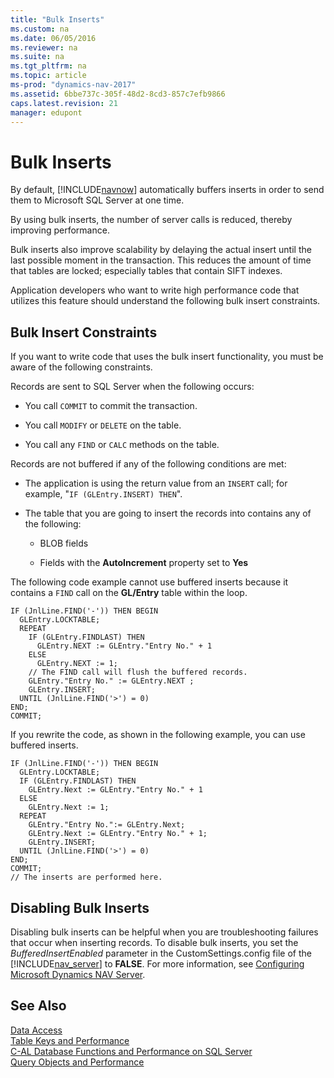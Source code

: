 ```yaml
---
title: "Bulk Inserts"
ms.custom: na
ms.date: 06/05/2016
ms.reviewer: na
ms.suite: na
ms.tgt_pltfrm: na
ms.topic: article
ms-prod: "dynamics-nav-2017"
ms.assetid: 6bbe737c-305f-48d2-8cd3-857c7efb9866
caps.latest.revision: 21
manager: edupont
---
```

# Bulk Inserts
By default, [!INCLUDE[navnow](includes/navnow_md.md)] automatically buffers inserts in order to send them to Microsoft SQL Server at one time.  
  
 By using bulk inserts, the number of server calls is reduced, thereby improving performance.  
  
 Bulk inserts also improve scalability by delaying the actual insert until the last possible moment in the transaction. This reduces the amount of time that tables are locked; especially tables that contain SIFT indexes.  
  
 Application developers who want to write high performance code that utilizes this feature should understand the following bulk insert constraints.  
  
## Bulk Insert Constraints  
 If you want to write code that uses the bulk insert functionality, you must be aware of the following constraints.  
  
 Records are sent to SQL Server when the following occurs:  
  
-   You call `COMMIT` to commit the transaction.  
  
-   You call `MODIFY` or `DELETE` on the table.  
  
-   You call any `FIND` or `CALC` methods on the table.  
  
 Records are not buffered if any of the following conditions are met:  
  
-   The application is using the return value from an `INSERT` call; for example, "`IF (GLEntry.INSERT) THEN`".  
  
-   The table that you are going to insert the records into contains any of the following:  
  
    -   BLOB fields  
  
    -   Fields with the **AutoIncrement** property set to **Yes**  
  
 The following code example cannot use buffered inserts because it contains a `FIND` call on the **GL\/Entry** table within the loop.  
  
```  
IF (JnlLine.FIND('-')) THEN BEGIN  
  GLEntry.LOCKTABLE;  
  REPEAT  
    IF (GLEntry.FINDLAST) THEN  
      GLEntry.NEXT := GLEntry."Entry No." + 1  
    ELSE  
      GLEntry.NEXT := 1;  
    // The FIND call will flush the buffered records.  
    GLEntry."Entry No." := GLEntry.NEXT ;  
    GLEntry.INSERT;  
  UNTIL (JnlLine.FIND('>') = 0)  
END;  
COMMIT;  
```  
  
 If you rewrite the code, as shown in the following example, you can use buffered inserts.  
  
```  
IF (JnlLine.FIND('-')) THEN BEGIN  
  GLEntry.LOCKTABLE;  
  IF (GLEntry.FINDLAST) THEN  
    GLEntry.Next := GLEntry."Entry No." + 1  
  ELSE  
    GLEntry.Next := 1;  
  REPEAT  
    GLEntry."Entry No.":= GLEntry.Next;  
    GLEntry.Next := GLEntry."Entry No." + 1;  
    GLEntry.INSERT;  
  UNTIL (JnlLine.FIND('>') = 0)  
END;  
COMMIT;  
// The inserts are performed here.  
```  
  
## Disabling Bulk Inserts  
 Disabling bulk inserts can be helpful when you are troubleshooting failures that occur when inserting records. To disable bulk inserts, you set the *BufferedInsertEnabled* parameter in the CustomSettings.config file of the [!INCLUDE[nav_server](includes/nav_server_md.md)] to **FALSE**. For more information, see [Configuring Microsoft Dynamics NAV Server](Configuring-Microsoft-Dynamics-NAV-Server.md).  
  
## See Also  
 [Data Access](Data-Access.md)   
 [Table Keys and Performance](Table-Keys-and-Performance.md)   
 [C\-AL Database Functions and Performance on SQL Server](C-AL-Database-Functions-and-Performance-on-SQL-Server.md)   
 [Query Objects and Performance](Query-Objects-and-Performance.md)